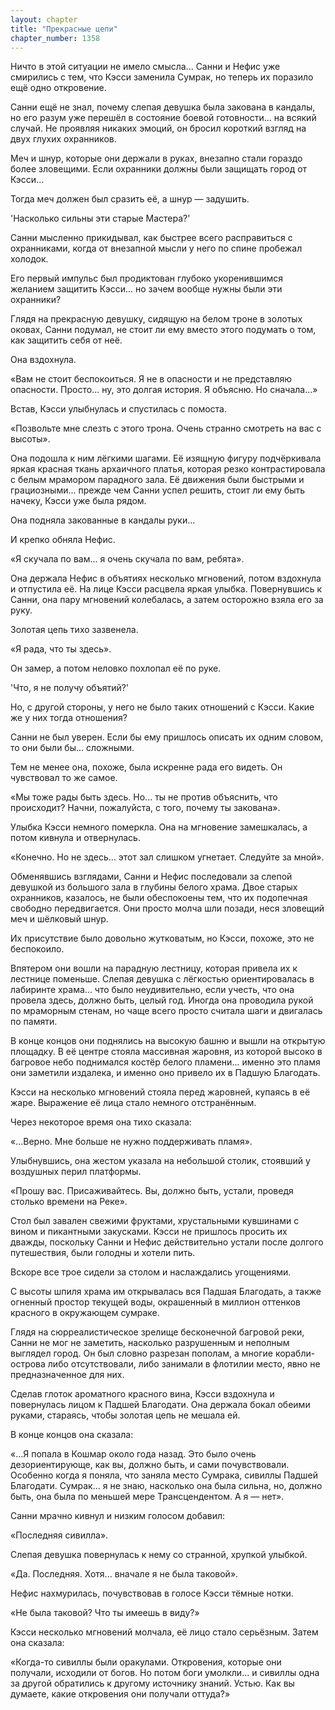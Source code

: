 ```yaml
---
layout: chapter
title: "Прекрасные цепи"
chapter_number: 1358
---
```


Ничто в этой ситуации не имело смысла... Санни и Нефис уже смирились с тем, что Кэсси заменила Сумрак, но теперь их поразило ещё одно откровение.

Санни ещё не знал, почему слепая девушка была закована в кандалы, но его разум уже перешёл в состояние боевой готовности... на всякий случай. Не проявляя никаких эмоций, он бросил короткий взгляд на двух глухих охранников.

Меч и шнур, которые они держали в руках, внезапно стали гораздо более зловещими. Если охранники должны были защищать город от Кэсси...

Тогда меч должен был сразить её, а шнур — задушить.

'Насколько сильны эти старые Мастера?'

Санни мысленно прикидывал, как быстрее всего расправиться с охранниками, когда от внезапной мысли у него по спине пробежал холодок.

Его первый импульс был продиктован глубоко укоренившимся желанием защитить Кэсси... но зачем вообще нужны были эти охранники?

Глядя на прекрасную девушку, сидящую на белом троне в золотых оковах, Санни подумал, не стоит ли ему вместо этого подумать о том, как защитить себя от неё.

Она вздохнула.

«Вам не стоит беспокоиться. Я не в опасности и не представляю опасности. Просто... ну, это долгая история. Я объясню. Но сначала...»

Встав, Кэсси улыбнулась и спустилась с помоста.

«Позвольте мне слезть с этого трона. Очень странно смотреть на вас с высоты».

Она подошла к ним лёгкими шагами. Её изящную фигуру подчёркивала яркая красная ткань архаичного платья, которая резко контрастировала с белым мрамором парадного зала. Её движения были быстрыми и грациозными... прежде чем Санни успел решить, стоит ли ему быть начеку, Кэсси уже была рядом.

Она подняла закованные в кандалы руки...

И крепко обняла Нефис.

«Я скучала по вам... я очень скучала по вам, ребята».

Она держала Нефис в объятиях несколько мгновений, потом вздохнула и отпустила её. На лице Кэсси расцвела яркая улыбка. Повернувшись к Санни, она пару мгновений колебалась, а затем осторожно взяла его за руку.

Золотая цепь тихо зазвенела.

«Я рада, что ты здесь».

Он замер, а потом неловко похлопал её по руке.

'Что, я не получу объятий?'

Но, с другой стороны, у него не было таких отношений с Кэсси. Какие же у них тогда отношения?

Санни не был уверен. Если бы ему пришлось описать их одним словом, то они были бы... сложными.

Тем не менее она, похоже, была искренне рада его видеть. Он чувствовал то же самое.

«Мы тоже рады быть здесь. Но... ты не против объяснить, что происходит? Начни, пожалуйста, с того, почему ты закована».

Улыбка Кэсси немного померкла. Она на мгновение замешкалась, а потом кивнула и отвернулась.

«Конечно. Но не здесь... этот зал слишком угнетает. Следуйте за мной».

Обменявшись взглядами, Санни и Нефис последовали за слепой девушкой из большого зала в глубины белого храма. Двое старых охранников, казалось, не были обеспокоены тем, что их подопечная свободно передвигается. Они просто молча шли позади, неся зловещий меч и шёлковый шнур.

Их присутствие было довольно жутковатым, но Кэсси, похоже, это не беспокоило.

Впятером они вошли на парадную лестницу, которая привела их к лестнице поменьше. Слепая девушка с лёгкостью ориентировалась в лабиринте храма... что было неудивительно, если учесть, что она провела здесь, должно быть, целый год. Иногда она проводила рукой по мраморным стенам, но чаще всего просто считала шаги и двигалась по памяти.

В конце концов они поднялись на высокую башню и вышли на открытую площадку. В её центре стояла массивная жаровня, из которой высоко в багровое небо поднимался костёр белого пламени... именно это пламя они заметили издалека, и именно оно привело их в Падшую Благодать.

Кэсси на несколько мгновений стояла перед жаровней, купаясь в её жаре. Выражение её лица стало немного отстранённым.

Через некоторое время она тихо сказала:

«...Верно. Мне больше не нужно поддерживать пламя».

Улыбнувшись, она жестом указала на небольшой столик, стоявший у воздушных перил платформы.

«Прошу вас. Присаживайтесь. Вы, должно быть, устали, проведя столько времени на Реке».

Стол был завален свежими фруктами, хрустальными кувшинами с вином и пикантными закусками. Кэсси не пришлось просить их дважды, поскольку Санни и Нефис действительно устали после долгого путешествия, были голодны и хотели пить.

Вскоре все трое сидели за столом и наслаждались угощениями.

С высоты шпиля храма им открывалась вся Падшая Благодать, а также огненный простор текущей воды, окрашенный в миллион оттенков красного в окружающем сумраке.

Глядя на сюрреалистическое зрелище бесконечной багровой реки, Санни не мог не заметить, насколько разрушенным и неполным выглядел город. Он был словно разрезан пополам, а многие корабли-острова либо отсутствовали, либо занимали в флотилии место, явно не предназначенное для них.

Сделав глоток ароматного красного вина, Кэсси вздохнула и повернулась лицом к Падшей Благодати. Она держала бокал обеими руками, стараясь, чтобы золотая цепь не мешала ей.

В конце концов она сказала:

«...Я попала в Кошмар около года назад. Это было очень дезориентирующе, как вы, должно быть, и сами почувствовали. Особенно когда я поняла, что заняла место Сумрака, сивиллы Падшей Благодати. Сумрак... я не знаю, насколько она была сильна, но, должно быть, она была по меньшей мере Трансцендентом. А я — нет».

Санни мрачно кивнул и низким голосом добавил:

«Последняя сивилла».

Слепая девушка повернулась к нему со странной, хрупкой улыбкой.

«Да. Последняя. Хотя... вначале я не была таковой».

Нефис нахмурилась, почувствовав в голосе Кэсси тёмные нотки.

«Не была таковой? Что ты имеешь в виду?»

Кэсси несколько мгновений молчала, её лицо стало серьёзным. Затем она сказала:

«Когда-то сивиллы были оракулами. Откровения, которые они получали, исходили от богов. Но потом боги умолкли... и сивиллы одна за другой обратились к другому источнику знаний. Устью. Как вы думаете, какие откровения они получали оттуда?»